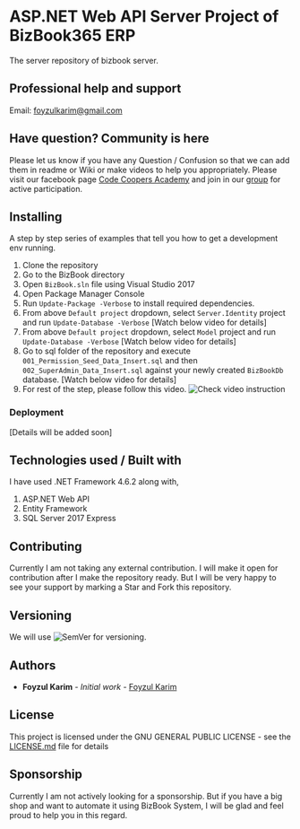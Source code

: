 # ASP.NET Web API Server Project of BizBook365 ERP
The server repository of bizbook server.

## Professional help and support
Email: foyzulkarim@gmail.com

## Have question? Community is here
Please let us know if you have any Question / Confusion so that we can add them in readme or Wiki or make videos to help you appropriately. 
Please visit our facebook page [Code Coopers Academy](https://www.facebook.com/codecoopersacademy) and join in our [group](https://www.facebook.com/groups/codecoopersacademy/) for active participation.

## Installing

A step by step series of examples that tell you how to get a development env running.

1. Clone the repository
2. Go to the BizBook directory
3. Open `BizBook.sln` file using Visual Studio 2017
4. Open Package Manager Console
4. Run `Update-Package -Verbose` to install required dependencies.
5. From above `Default project` dropdown, select `Server.Identity` project and run `Update-Database -Verbose` [Watch below video for details]
6. From above `Default project` dropdown, select `Model` project and run `Update-Database -Verbose` [Watch below video for details]
7. Go to sql folder of the repository and execute `001_Permission_Seed_Data_Insert.sql` and then `002_SuperAdmin_Data_Insert.sql` against your newly created `BizBookDb` database. [Watch below video for details]
8. For rest of the step, please follow this video. ![Check video instruction](https://youtu.be/uQzsSb2Nl-8)

### Deployment

[Details will be added soon]

## Technologies used / Built with
I have used .NET Framework 4.6.2 along with,
1. ASP.NET Web API 
2. Entity Framework
3. SQL Server 2017 Express 


## Contributing

Currently I am not taking any external contribution. I will make it open for contribution after I make the repository ready. But I will be very happy to see your support by marking a Star and Fork this repository. 


## Versioning

We will use ![SemVer](http://semver.org/) for versioning. 

## Authors

* **Foyzul Karim** - *Initial work* - [Foyzul Karim](https://github.com/foyzulkarim)

## License

This project is licensed under the GNU GENERAL PUBLIC LICENSE - see the [LICENSE.md](https://github.com/foyzulkarim/bizbook-angularjs-ts-client/blob/master/LICENSE) file for details

## Sponsorship

Currently I am not actively looking for a sponsorship. But if you have a big shop and want to automate it using BizBook System, I will be glad and feel proud to help you in this regard.
